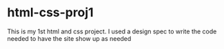 # html-css-proj1
This is my 1st html and css project. I used a design spec to write the code needed to have the site show up as needed
